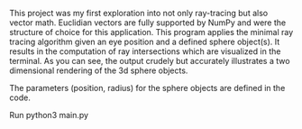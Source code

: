 This project was my first exploration into not only ray-tracing but also vector math. Euclidian vectors are fully supported by NumPy and were the structure of choice for this application. This program applies the minimal ray tracing algorithm given an eye position and a defined sphere object(s). It results in the computation of ray intersections which are visualized in the terminal. As you can see, the output crudely but accurately illustrates a two dimensional rendering of the 3d sphere objects.

The parameters (position, radius) for the sphere objects are defined in the code.

Run python3 main.py
